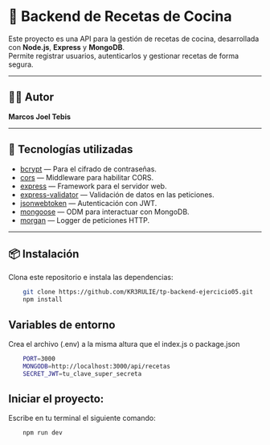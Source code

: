 # 🍳 Backend de Recetas de Cocina

Este proyecto es una API para la gestión de recetas de cocina, desarrollada con **Node.js**, **Express** y **MongoDB**.  
Permite registrar usuarios, autenticarlos y gestionar recetas de forma segura.

---

## 👨‍💻 Autor

**Marcos Joel Tebis**

---

## 🚀 Tecnologías utilizadas

- [bcrypt](https://www.npmjs.com/package/bcrypt) — Para el cifrado de contraseñas.
- [cors](https://www.npmjs.com/package/cors) — Middleware para habilitar CORS.
- [express](https://expressjs.com/) — Framework para el servidor web.
- [express-validator](https://express-validator.github.io/docs/) — Validación de datos en las peticiones.
- [jsonwebtoken](https://www.npmjs.com/package/jsonwebtoken) — Autenticación con JWT.
- [mongoose](https://mongoosejs.com/) — ODM para interactuar con MongoDB.
- [morgan](https://www.npmjs.com/package/morgan) — Logger de peticiones HTTP.

---

## 📦 Instalación

Clona este repositorio e instala las dependencias:

```bash
    git clone https://github.com/KR3RULIE/tp-backend-ejercicio05.git
    npm install
```

## Variables de entorno

Crea el archivo (.env) a la misma altura que el index.js o package.json

```bash
    PORT=3000
    MONGODB=http://localhost:3000/api/recetas
    SECRET_JWT=tu_clave_super_secreta
```

## Iniciar el proyecto:

Escribe en tu terminal el siguiente comando:

```bash
    npm run dev
```
